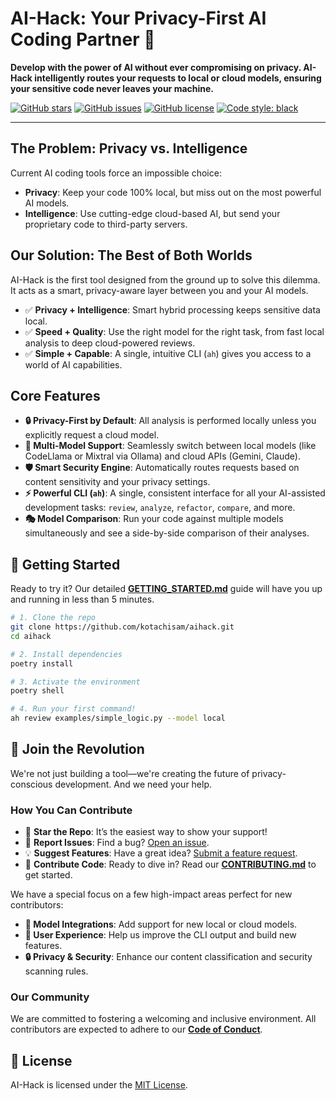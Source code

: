 # AI-Hack: Your Privacy-First AI Coding Partner 🚀

**Develop with the power of AI without ever compromising on privacy. AI-Hack intelligently routes your requests to local or cloud models, ensuring your sensitive code never leaves your machine.**

[![GitHub stars](https://img.shields.io/github/stars/kotachisam/aihack?style=social)](https://github.com/kotachisam/aihack/stargazers)
[![GitHub issues](https://img.shields.io/github/issues/kotachisam/aihack)](https://github.com/kotachisam/aihack/issues)
[![GitHub license](https://img.shields.io/github/license/kotachisam/aihack)](https://github.com/kotachisam/aihack/blob/main/LICENSE)
[![Code style: black](https://img.shields.io/badge/code%20style-black-000000.svg)](https://github.com/psf/black)

---

## The Problem: Privacy vs. Intelligence

Current AI coding tools force an impossible choice:

- **Privacy**: Keep your code 100% local, but miss out on the most powerful AI models.
- **Intelligence**: Use cutting-edge cloud-based AI, but send your proprietary code to third-party servers.

## Our Solution: The Best of Both Worlds

AI-Hack is the first tool designed from the ground up to solve this dilemma. It acts as a smart, privacy-aware layer between you and your AI models.

- ✅ **Privacy + Intelligence**: Smart hybrid processing keeps sensitive data local.
- ✅ **Speed + Quality**: Use the right model for the right task, from fast local analysis to deep cloud-powered reviews.
- ✅ **Simple + Capable**: A single, intuitive CLI (`ah`) gives you access to a world of AI capabilities.

<!-- TODO: Add a GIF demo of the interactive session or a key command -->

## Core Features

- **🔒 Privacy-First by Default**: All analysis is performed locally unless you explicitly request a cloud model.
- **🤖 Multi-Model Support**: Seamlessly switch between local models (like CodeLlama or Mixtral via Ollama) and cloud APIs (Gemini, Claude).
- **🛡️ Smart Security Engine**: Automatically routes requests based on content sensitivity and your privacy settings.
- **⚡ Powerful CLI (`ah`)**: A single, consistent interface for all your AI-assisted development tasks: `review`, `analyze`, `refactor`, `compare`, and more.
- **🎭 Model Comparison**: Run your code against multiple models simultaneously and see a side-by-side comparison of their analyses.

## 🚀 Getting Started

Ready to try it? Our detailed **[GETTING_STARTED.md](GETTING_STARTED.md)** guide will have you up and running in less than 5 minutes.

```bash
# 1. Clone the repo
git clone https://github.com/kotachisam/aihack.git
cd aihack

# 2. Install dependencies
poetry install

# 3. Activate the environment
poetry shell

# 4. Run your first command!
ah review examples/simple_logic.py --model local
```

## 🤝 Join the Revolution

We're not just building a tool—we're creating the future of privacy-conscious development. And we need your help.

### How You Can Contribute

- 🌟 **Star the Repo**: It’s the easiest way to show your support!
- 🐛 **Report Issues**: Find a bug? [Open an issue](https://github.com/kotachisam/aihack/issues).
- 💡 **Suggest Features**: Have a great idea? [Submit a feature request](https://github.com/kotachisam/aihack/issues/new?assignees=&labels=enhancement%2C+needs-triage&template=feature_request.yml&title=%5BFeature%5D%3A+).
- 🔧 **Contribute Code**: Ready to dive in? Read our **[CONTRIBUTING.md](CONTRIBUTING.md)** to get started.

We have a special focus on a few high-impact areas perfect for new contributors:

- **🤖 Model Integrations**: Add support for new local or cloud models.
- **🎨 User Experience**: Help us improve the CLI output and build new features.
- **🔒 Privacy & Security**: Enhance our content classification and security scanning rules.

### Our Community

We are committed to fostering a welcoming and inclusive environment. All contributors are expected to adhere to our **[Code of Conduct](CODE_OF_CONDUCT.md)**.

## 📜 License

AI-Hack is licensed under the [MIT License](LICENSE).
